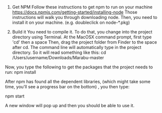 1) Get NPM
Follow these instructions to get npm to run on your machine
https://docs.npmjs.com/getting-started/installing-node
 Those instructions will walk you through downloading node.
Then, you need to install it on your machine.  (e.g. doubleclick on node-*.pkg)

2) Build it
You need to compile it. To do that, you  change into the project directory using Terminal.
At the MacOSX command prompt, first type 'cd' then a space
Then, drag the project folder from Finder to the space after cd.
The command line will automatically type in the project directory.
So it will read something like this:
cd /Users/username/Downloads/Marabu-master

Now, you type the following to get the packages that the project needs to run:
npm install

After npm has found all the dependent libraries, (which might take some time, you'll see
a progress bar on the bottom) , you then type:

npm start 

A new window will pop up and then you should be able to use it.
